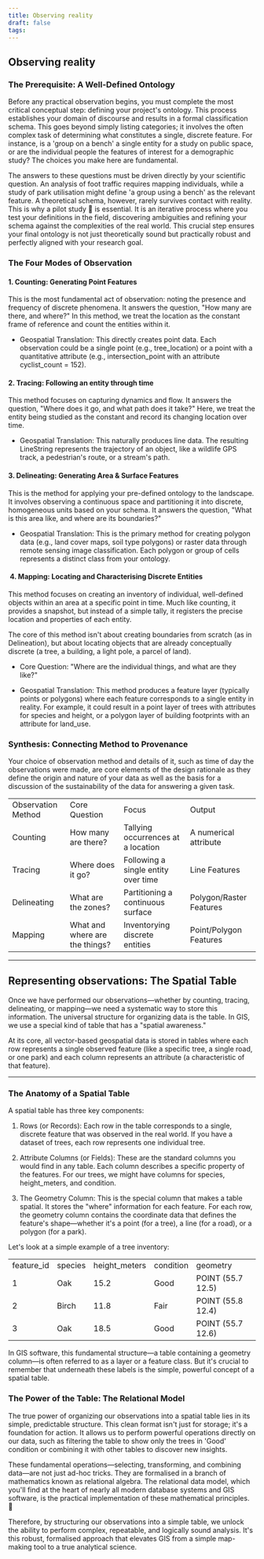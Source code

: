 ```yaml
---
title: Observing reality
draft: false
tags:
---
```

## Observing reality

### The Prerequisite: A Well-Defined Ontology

Before any practical observation begins, you must complete the most critical conceptual step: defining your project's ontology. This process establishes your domain of discourse and results in a formal classification schema. This goes beyond simply listing categories; it involves the often complex task of determining what constitutes a single, discrete feature. For instance, is a 'group on a bench' a single entity for a study on public space, or are the individual people the features of interest for a demographic study? The choices you make here are fundamental.

The answers to these questions must be driven directly by your scientific question. An analysis of foot traffic requires mapping individuals, while a study of park utilisation might define 'a group using a bench' as the relevant feature. A theoretical schema, however, rarely survives contact with reality. This is why a pilot study 🧪 is essential. It is an iterative process where you test your definitions in the field, discovering ambiguities and refining your schema against the complexities of the real world. This crucial step ensures your final ontology is not just theoretically sound but practically robust and perfectly aligned with your research goal.

### The Four Modes of Observation

#### 1. Counting: Generating Point Features

This is the most fundamental act of observation: noting the presence and frequency of discrete phenomena. It answers the question, "How many are there, and where?" In this method, we treat the location as the constant frame of reference and count the entities within it.

- Geospatial Translation: This directly creates point data. Each observation could be a single point (e.g., tree_location) or a point with a quantitative attribute (e.g., intersection_point with an attribute cyclist_count = 152).
    
#### 2. Tracing: Following an entity through time

This method focuses on capturing dynamics and flow. It answers the question, "Where does it go, and what path does it take?" Here, we treat the entity being studied as the constant and record its changing location over time.

- Geospatial Translation: This naturally produces line data. The resulting LineString represents the trajectory of an object, like a wildlife GPS track, a pedestrian's route, or a stream's path.
    

#### 3. Delineating: Generating Area & Surface Features

This is the method for applying your pre-defined ontology to the landscape. It involves observing a continuous space and partitioning it into discrete, homogeneous units based on your schema. It answers the question, "What is this area like, and where are its boundaries?"

- Geospatial Translation: This is the primary method for creating polygon data (e.g., land cover maps, soil type polygons) or raster data through remote sensing image classification. Each polygon or group of cells represents a distinct class from your ontology.
    

####  4. Mapping: Locating and Characterising Discrete Entities

This method focuses on creating an inventory of individual, well-defined objects within an area at a specific point in time. Much like counting, it provides a snapshot, but instead of a simple tally, it registers the precise location and properties of each entity.

The core of this method isn't about creating boundaries from scratch (as in Delineation), but about locating objects that are already conceptually discrete (a tree, a building, a light pole, a parcel of land).

- Core Question: "Where are the individual things, and what are they like?"
    
- Geospatial Translation: This method produces a feature layer (typically points or polygons) where each feature corresponds to a single entity in reality. For example, it could result in a point layer of trees with attributes for species and height, or a polygon layer of building footprints with an attribute for land_use.
    

### Synthesis: Connecting Method to Provenance

Your choice of observation method and details of it, such as time of day the observations were made, are core elements of the design rationale as they define the origin and nature of your data as well as the basis for a discussion of the sustainability of the data for answering a given task.

|   |   |   |   |
|---|---|---|---|
|Observation Method|Core Question|Focus|Output|
|Counting|How many are there?|Tallying occurrences at a location|A numerical attribute|
|Tracing|Where does it go?|Following a single entity over time|Line Features|
|Delineating|What are the zones?|Partitioning a continuous surface|Polygon/Raster Features|
|Mapping|What and where are the things?|Inventorying discrete entities|Point/Polygon Features|

  

---

## Representing observations: The Spatial Table

Once we have performed our observations—whether by counting, tracing, delineating, or mapping—we need a systematic way to store this information. The universal structure for organizing data is the table. In GIS, we use a special kind of table that has a "spatial awareness."

At its core, all vector-based geospatial data is stored in tables where each row represents a single observed feature (like a specific tree, a single road, or one park) and each column represents an attribute (a characteristic of that feature).

---

### The Anatomy of a Spatial Table

A spatial table has three key components:

1. Rows (or Records): Each row in the table corresponds to a single, discrete feature that was observed in the real world. If you have a dataset of trees, each row represents one individual tree.
    
2. Attribute Columns (or Fields): These are the standard columns you would find in any table. Each column describes a specific property of the features. For our trees, we might have columns for species, height_meters, and condition.
    
3. The Geometry Column: This is the special column that makes a table spatial. It stores the "where" information for each feature. For each row, the geometry column contains the coordinate data that defines the feature's shape—whether it's a point (for a tree), a line (for a road), or a polygon (for a park).
    

Let's look at a simple example of a tree inventory:

|   |   |   |   |   |
|---|---|---|---|---|
|feature_id|species|height_meters|condition|geometry|
|1|Oak|15.2|Good|POINT (55.7 12.5)|
|2|Birch|11.8|Fair|POINT (55.8 12.4)|
|3|Oak|18.5|Good|POINT (55.7 12.6)|

In GIS software, this fundamental structure—a table containing a geometry column—is often referred to as a layer or a feature class. But it's crucial to remember that underneath these labels is the simple, powerful concept of a spatial table.

### The Power of the Table: The Relational Model

The true power of organizing our observations into a spatial table lies in its simple, predictable structure. This clean format isn't just for storage; it's a foundation for action. It allows us to perform powerful operations directly on our data, such as filtering the table to show only the trees in 'Good' condition or combining it with other tables to discover new insights.

These fundamental operations—selecting, transforming, and combining data—are not just ad-hoc tricks. They are formalised in a branch of mathematics known as relational algebra. The relational data model, which you'll find at the heart of nearly all modern database systems and GIS software, is the practical implementation of these mathematical principles. 🧠

Therefore, by structuring our observations into a simple table, we unlock the ability to perform complex, repeatable, and logically sound analysis. It's this robust, formalised approach that elevates GIS from a simple map-making tool to a true analytical science. 
